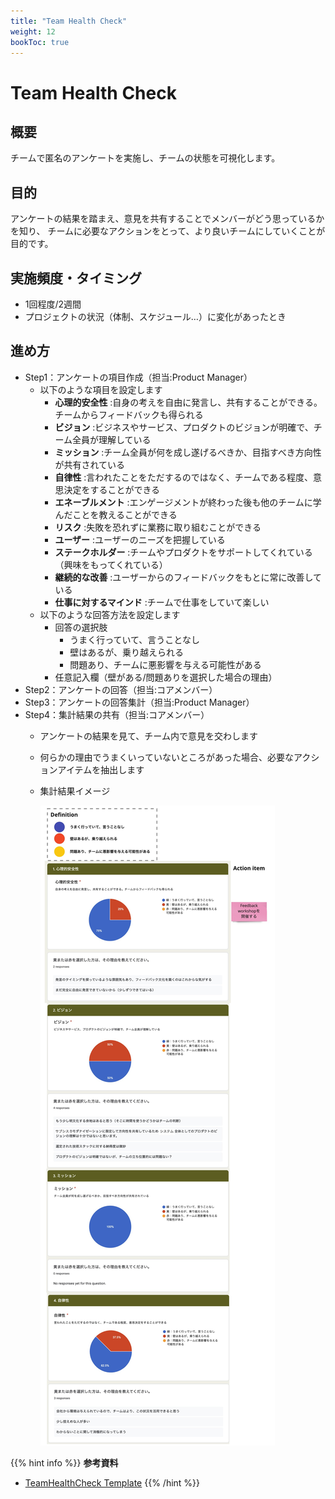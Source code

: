 ```yaml
---
title: "Team Health Check"
weight: 12
bookToc: true
---
```


# Team Health Check

## 概要
チームで匿名のアンケートを実施し、チームの状態を可視化します。

## 目的
アンケートの結果を踏まえ、意見を共有することでメンバーがどう思っているかを知り、
チームに必要なアクションをとって、より良いチームにしていくことが目的です。

## 実施頻度・タイミング
- 1回程度/2週間
- プロジェクトの状況（体制、スケジュール…）に変化があったとき

## 進め方
- Step1：アンケートの項目作成（担当:Product Manager）
  - 以下のような項目を設定します
    - **心理的安全性** :自身の考えを自由に発言し、共有することができる。チームからフィードバックも得られる
    - **ビジョン** :ビジネスやサービス、プロダクトのビジョンが明確で、チーム全員が理解している
    - **ミッション** :チーム全員が何を成し遂げるべきか、目指すべき方向性が共有されている
    - **自律性** :言われたことをただするのではなく、チームである程度、意思決定をすることができる
    - **エネーブルメント** :エンゲージメントが終わった後も他のチームに学んだことを教えることができる
    - **リスク** :失敗を恐れずに業務に取り組むことができる
    - **ユーザー** :ユーザーのニーズを把握している
    - **ステークホルダー** :チームやプロダクトをサポートしてくれている（興味をもってくれている）
    - **継続的な改善** :ユーザーからのフィードバックをもとに常に改善している
    - **仕事に対するマインド** :チームで仕事をしていて楽しい
  - 以下のような回答方法を設定します
    - 回答の選択肢
      - うまく行っていて、言うことなし
      - 壁はあるが、乗り越えられる
      - 問題あり、チームに悪影響を与える可能性がある
    - 任意記入欄（壁がある/問題ありを選択した場合の理由）
- Step2：アンケートの回答（担当:コアメンバー）
- Step3：アンケートの回答集計（担当:Product Manager）
- Step4：集計結果の共有（担当:コアメンバー）
  - アンケートの結果を見て、チーム内で意見を交わします
  - 何らかの理由でうまくいっていないところがあった場合、必要なアクションアイテムを抽出します
  - 集計結果イメージ

    ![teamHealthCheckSample](teamHealthCheckSample.jpg)

{{% hint info %}}
**参考資料**
 - [TeamHealthCheck Template](https://docs.google.com/forms/d/1aXiWplcLOdq4VQZZmYfO_zzYkUYXZT-xNtx0cGMC7KE/edit?usp=sharing)
{{% /hint %}}
